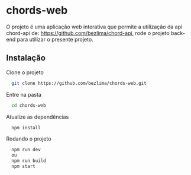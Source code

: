 # chords-web

O projeto é uma aplicação web interativa que permite a utilização da api chord-api de: https://github.com/bezlima/chord-api, rode o projeto back-end para utilizar o presente projeto.

## Instalação

Clone o projeto

```bash
  git clone https://github.com/bezlima/chords-web.git
```

Entre na pasta

```bash
  cd chords-web
```

Atualize as dependências

```bash
  npm install
```

Rodando o projeto

```bash
  npm run dev
  ou
  npm run build
  npm start
```
